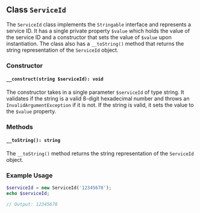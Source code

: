 ## Class `ServiceId`

The `ServiceId` class implements the `Stringable` interface and represents a service ID. It has a single private property `$value` which holds the value of the service ID and a constructor that sets the value of `$value` upon instantiation. The class also has a `__toString()` method that returns the string representation of the `ServiceId` object.

### Constructor

#### `__construct(string $serviceId): void`

The constructor takes in a single parameter `$serviceId` of type string. It validates if the string is a valid 8-digit hexadecimal number and throws an `InvalidArgumentException` if it is not. If the string is valid, it sets the value to the `$value` property.

### Methods

#### `__toString(): string`

The `__toString()` method returns the string representation of the `ServiceId` object.

### Example Usage

```php
$serviceId = new ServiceId('12345678');
echo $serviceId;

// Output: 12345678
```